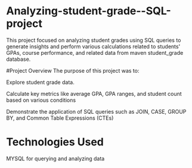 # Analyzing-student-grade--SQL-project
This project focused on analyzing student grades using SQL queries to generate insights and perform various calculations related to students' GPAs, course performance, and related data from maven student_grade database.

#Project Overview
The purpose of this project was to:

Explore student grade data.

Calculate key metrics like average GPA, GPA ranges, and student count based on various conditions

Demonstrate the application of SQL queries such as JOIN, CASE, GROUP BY, and Common Table Expressions (CTEs)

# Technologies Used
MYSQL for querying and analyzing data
